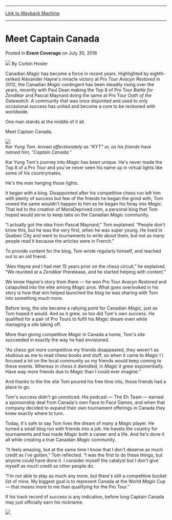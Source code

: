 
---
[Link to Wayback Machine](https://web.archive.org/web/20160801153850/http://magic.wizards.com/en/events/coverage/gpmon16/meet-captain-canada-2016-07-30)

[_metadata_:author]:- "Corbin Hosler"
[_metadata_:description]:- "Canadian Magic has become a force in recent years. Highlighted by eighth-ranked Alexander Hayne's miracle victory at Pro Tour Avacyn Restored in 2012, the Canadian Magic contingent has been steadily rising over the years, recently with Paul Dean making the Top 8 of Pro Tour Battle for Zendikar and Pascal Maynard doing the same at Pro Tour Oath of the Gatewatch. A community that was once disjointed and used to only occasional success has united and become a core to be reckoned with worldwide.&#13; &#13; One man stands at the middle of it all."
[_metadata_:generator]:- "Drupal 7 (http://drupal.org)"
[_metadata_:node]:- "1049181"
[_metadata_:publish_date]:- "2016-07-30"
[_metadata_:source]:- "div-main-content"
[_metadata_:title]:- "Meet Captain Canada"
[_metadata_:wayback_capture_timestamp]:- "2016-08-01 15:38:50"
[_metadata_:wayback_raw_url]:- "https://web.archive.org/web/20160801153850id_/http://magic.wizards.com/en/events/coverage/gpmon16/meet-captain-canada-2016-07-30"
[_metadata_:wayback_url]:- "http://magic.wizards.com/en/events/coverage/gpmon16/meet-captain-canada-2016-07-30"
---


Meet Captain Canada
===================



 Posted in **Event Coverage**
 on July 30, 2016 






![](https://media.magic.wizards.com/styles/auth_small/public/images/person/hosler.jpg)
By Corbin Hosler











Canadian *Magic* has become a force in recent years. Highlighted by eighth-ranked Alexander Hayne's miracle victory at Pro Tour *Avacyn Restored* in 2012, the Canadian *Magic* contingent has been steadily rising over the years, recently with Paul Dean making the Top 8 of Pro Tour *Battle for Zendikar* and Pascal Maynard doing the same at Pro Tour *Oath of the Gatewatch.* A community that was once disjointed and used to only occasional success has united and become a core to be reckoned with worldwide.


One man stands at the middle of it all.


Meet Captain Canada.


![](https://media.wizards.com/2015/events/gpmon15/gpmontreal2015_r5kyt.jpg)  
*Kar Yung Tom. known affectionately as “KYT” or, as his friends have named him, “Captain Canada."*


Kar Yung Tom's journey into *Magic* has been unique. He's never made the Top 8 of a Pro Tour and you've never seen his name up in virtual lights like some of his countrymates.


He's the man hanging those lights.


It began with a blog. Disappointed after his competitive chess run left him with plenty of success but few of the friends he began the grind with, Tom vowed the same wouldn't happen to him as he began his foray into *Magic.* That led to the creation of ManaDeprived.com, a personal blog that Tom hoped would serve to keep tabs on the Canadian *Magic* community.


“I actually got the idea from Pascal Maynard,” Tom explained. “People don't know this, but he was the very first, when he was super young. He lived in Quebec City and went to tournaments to write about them, but not as many people read it because the articles were in French.”


To provide content for the blog, Tom wrote regularly himself, and reached out to an old friend.


“Alex Hayne and I had met 15 years prior on the chess circuit,” he explained. “We reunited at a *Zendikar* Prerelease, and he started helping with content.”


We know Hayne's story from there — he won Pro Tour *Avacyn Restored* and catapulted into the elite among *Magic* pros. What goes overlooked in his story is how that win helped launched the blog he was sharing with Tom into something much more.


Before long, the site became a rallying point for Canadian *Magic,* just as Tom hoped it would. And as it grew, so too did Tom's own success. He qualified for a pair of Pro Tours to fulfil his *Magic* dream even while managing a site taking off.


More than giving competitive *Magic* in Canada a home, Tom's site succeeded in exactly the way he had envisioned.


“As chess got more competitive my friends disappeared, they weren't as studious as me to read chess books and stuff, so when it came to *Magic* I I focused a lot on the local community so my friends would keep coming to these events. Whereas in chess it dwindled, in *Magic* it grew exponentially. Have way more friends due to *Magic* than I could ever imagine.”


And thanks to the the site Tom poured his free time into, those friends had a place to go.


Tom's success didn't go unnoticed. His podcast — The Eh Team — earned a sponsorship deal from Canada's own Face to Face Games, and when that company decided to expand their own tournament offerings in Canada they knew exactly where to turn.


Today, it's safe to say Tom lives the dream of many a *Magic* player. He turned a small blog run with friends into a job. He travels the country for tournaments and has made *Magic* both a career and a life. And he's done it all while creating a true Canadian *Magic* community.


“It feels amazing, but at the same time I know that I don't deserve as much credit as I've gotten,” Tom reflected. “I was the first to do these things, but anyone could have done it. I consider myself the catalyst but I don't give myself as much credit as other people do.


“I'm not able to play as much any more, but there's still a competitive bucket list of mine. My biggest goal is to represent Canada at the World *Magic* Cup — that means more to me than qualifying for the Pro Tour.”


If his track record of success is any indication, before long Captain Canada may just officially earn his nickname.


**![](https://media.wizards.com/2016/events/gpmon16/GP_Mont16_KYT2.jpg)**







